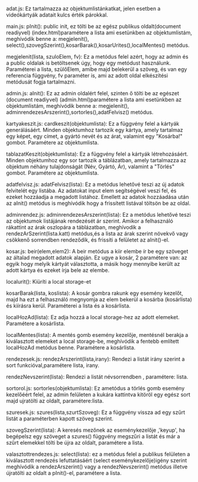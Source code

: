adat.js: Ez tartalmazza az objektumlistánkatkat, jelen esetben a videókártyák adatait kulcs érték párokkal.

main.js:
pInit(): public init, ez tölti be az egész publikus oldalt(document readiyvel) (index.html)paramétere a lista ami esetünkben az objektumlistám, meghívódik benne a: megjelenit(), select(),szovegSzerint(),kosarBarak(),kosarUrites(),localMentes() metódus.

megjelenit(lista, szuloElem, fv): Ez a metódus felel azért, hogy az admin és a public oldalak is betöltsenek úgy, hogy egy metódust használunk. Paraméterei a lista, szülőElem, amibe majd belekerül a szöveg, és van egy referencia függvény, fv paraméter is, ami az adott oldal elkészítési metódusát fogja tartalmazni.

admin.js:
aInit(): Ez az admin oldalért felel, szinten ő tölti be az egészet (document readiyvel) (admin.html)paramétere a lista ami esetünkben az objektumlistám, meghívódik benne a: megjelenit(), adminrendezesArszerint(),sortorles(),adatFelvisz() metódus.

kartyakeszit.js:
cardkeszit(objektumlista): Ez a függvény felel a kártyák generálásáért. Minden objektumhoz tartozik egy kártya, amely tartalmaz egy képet, egy címet, a gyártó nevét és az árat, valamint egy "Kosárba!" gombot. Paramétere az objektumlista.

tablazatKeszit(objektumlista): Ez a függvény felel a kártyák létrehozásáért. Minden objektumhoz egy sor tartozik a táblázatban, amely tartalmazza az objektum néhány tulajdonságát (Név, Gyártó, Ár), valamint a "Törlés" gombot. Paramétere az objektumlista.

adatfelvisz.js:
adatFelvisz(lista): Ez a metódus lehetővé teszi az új adatok felvitelét egy listába. Az adatokat input elem segítségével veszi fel, és ezeket hozzáadja a megadott listához. Emellett az adatok hozzáadása után az aInit()  metódus is meghívódik hogy a frissített listával töltsön be az oldal.

adminrendez.js:
adminrendezesArszerint(lista): Ez a metódus lehetővé teszi az objektumok listájának rendezését ár szerint. Amikor a felhasználó rákattint az árak oszlopára a táblázatban, meghívodik a rendezArSzerint(lista.katt) metódus,és  a lista az árak szerint növekvő vagy csökkenő sorrendben rendeződik, és frissíti a felületet az aInit()-el.

kosar.js:
beir(elem,elem2): A beir metódus a kiir elembe ír be egy szöveget az általad megadott adatok alapján. Ez ugye a kosár, 2 paramétere van: az egyik hogy melyik kártyát választotta, a másik hogy mennyibe került az adott kártya és ezeket írja bele az elembe.

localurit(): Kiüríti a local storage-et

kosarBarak(lista, koslista): A kosár gombra rakunk egy esemény kezelőt, majd ha ezt a felhasználó megnyomja az elem bekerül a kosárba (kosárlista) és kiírásra kerül. Paraméterei a lista és a kosárlista.

localHozAd(lista): Ez adja hozzá a local storage-hez az adott elemeket. Paramétere a kosárlista.

localMentes(lista): A mentés gomb esemény kezelője, mentésnél berakja a kiválasztott elemeket a local storage-be, meghívódik a fentebb említett localHozAd metódus benne. Paramétere a kosárlista.

rendezesek.js:
rendezArszerint(lista,irany): Rendezi a listát irány szerint a sort funkcióval,paramétere lista, irany.

rendezNevszerint(lista): Rendezi a listát névsorrendben , paramétere: lista.

sortorol.js:
sortorles(objektumlista): Ez  ametódus a törlés gomb esemény kezelőéért felel, az admin felületen a kukára kattintva kitöröl egy egész sort majd ujratölti az oldalt, paramétere:lista.

szuresek.js:
szures(lista,szurtSzoveg): Ez a függvény vissza ad egy szűrt listát a paraméterben kapott szöveg szerint.

szovegSzerint(lista): A keresés mezőnek az eseménykezelője ,'keyup', ha begépelsz egy szöveget a szures() függvény megszűri a listát és már a szűrt elemekkel tölti be újra az oldalt, paramétere a lista.

valasztottrendezes.js:
select(lista): ez a metódus felel a publikus felületen a kiválasztott rendezés lefuttatásáért (select eseménykezelője)igény szerint meghívódik a rendezArszerint() vagy a rendezNevszerint() metódus illetve újratölti az oldalt a pInit()-el, paramétere a lista.
